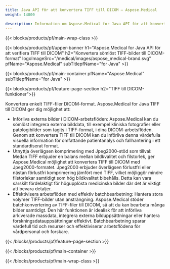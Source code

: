 ```yaml
---
title: Java API för att konvertera TIFF till DICOM – Aspose.Medical
weight: 14000

description: Information om Aspose.Medical for Java API för att konvertera TIFF till DICOM
---
```


{{< blocks/products/pf/main-wrap-class >}}

{{< blocks/products/pf/upper-banner h1="Aspose.Medical for Java API för att verifiera TIFF till DICOM" h2="Konvertera sömlöst TIFF-bilder till DICOM-format" logoImageSrc="/medical/images/aspose_medical-brand.svg" pfName="Aspose.Medical" subTitlepfName="for Java" >}}

{{< blocks/products/pf/main-container pfName="Aspose.Medical" subTitlepfName="for Java" >}}

{{< blocks/products/pf/feature-page-section h2="TIFF till DICOM-funktioner">}}

<p>Konvertera enkelt TIFF-filer DICOM-format. Aspose.Medical for Java TIFF till DICOM ger dig möjlighet att:</p>

<ul>
<li>Införliva externa bilder i DICOM-arbetsflöden: Aspose.Medical kan du sömlöst integrera externa bilddata, till exempel kliniska fotografier eller patologibilder som tagits i TIFF-format, i dina DICOM-arbetsflöden. Genom att konvertera TIFF till DICOM kan du införliva denna värdefulla visuella information för omfattande patientanalys och fallhantering i ett standardiserat format.</li>
<li>Utnyttja överlägsen komprimering med Jpeg2000-stöd som tillval: Medan TIFF erbjuder en balans mellan bildkvalitet och filstorlek, ger Aspose.Medical möjlighet att konvertera TIFF till DICOM med Jpeg2000-formatet. Jpeg2000 erbjuder överlägsen förlustfri eller nästan förlustfri komprimering jämfört med TIFF, vilket möjliggör mindre filstorlekar samtidigt som hög bildkvalitet bibehålls. Detta kan vara särskilt fördelaktigt för högupplösta medicinska bilder där det är viktigt att bevara detaljer.</li>
<li>Effektivisera arbetsflöden med effektiv batchbearbetning: Hantera stora volymer TIFF-bilder utan ansträngning. Aspose.Medical stöder batchkonvertering av TIFF-filer till DICOM, så att du kan bearbeta många bilder samtidigt. Den här funktionen är idealisk för att införliva arkiverade massdata, integrera externa bilduppsättningar eller hantera forskningsdatauppsättningar effektivt. Batchbearbetning sparar värdefull tid och resurser och effektiviserar arbetsflödena för vårdpersonal och forskare.</li>
</ul>

{{< /blocks/products/pf/feature-page-section >}}

{{< /blocks/products/pf/main-container >}}

{{< /blocks/products/pf/main-wrap-class >}}